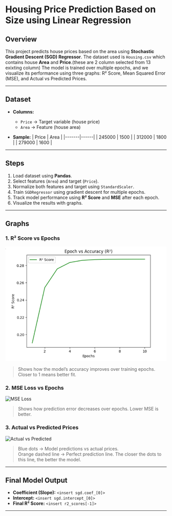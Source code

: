 # Housing Price Prediction Based on Size using Linear Regression

## Overview
This project predicts house prices based on the area using **Stochastic Gradient Descent (SGD) Regressor**. The dataset used is `Housing.csv` which contains house **Area** and **Price**.(these are 2 column selected from 13 exixting column) The model is trained over multiple epochs, and we visualize its performance using three graphs: R² Score, Mean Squared Error (MSE), and Actual vs Predicted Prices.

---

## Dataset
- **Columns:**  
  - `Price` → Target variable (house price)  
  - `Area` → Feature (house area)  

- **Sample:**
| Price | Area |
|-------|------|
| 245000 | 1500 |
| 312000 | 1800 |
| 279000 | 1600 |

---

## Steps
1. Load dataset using **Pandas**.  
2. Select features (`Area`) and target (`Price`).  
3. Normalize both features and target using `StandardScaler`.  
4. Train `SGDRegressor` using gradient descent for multiple epochs.  
5. Track model performance using **R² Score** and **MSE** after each epoch.  
6. Visualize the results with graphs.

---

## Graphs

### 1. R² Score vs Epochs
![R² Score](R2score.png)  
> Shows how the model’s accuracy improves over training epochs. Closer to 1 means better fit.

### 2. MSE Loss vs Epochs
![MSE Loss](images/mse_loss.png)  
> Shows how prediction error decreases over epochs. Lower MSE is better.

### 3. Actual vs Predicted Prices
![Actual vs Predicted](images/actual_vs_predicted.png)  
> Blue dots → Model predictions vs actual prices.  
> Orange dashed line → Perfect prediction line. The closer the dots to this line, the better the model.

---

## Final Model Output
- **Coefficient (Slope):** `<insert sgd.coef_[0]>`  
- **Intercept:** `<insert sgd.intercept_[0]>`  
- **Final R² Score:** `<insert r2_scores[-1]>`  

---
